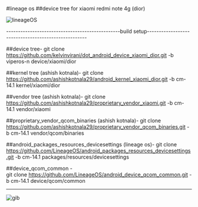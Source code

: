 #lineage os
##device tree for xiaomi redmi note 4g (dior)

![lineageOS](https://www1-lw.xda-cdn.com/files/2017/11/Lineage-OS-Feature-Image-Background-Colour.png)

------------------------------------------------build setup----------------------------------------------------

##device tree-
git clone https://github.com/kelvinvirani/dot_android_device_xiaomi_dior.git -b viperos-n device/xiaomi/dior


##kernel tree (ashish kotnala)-
git clone https://github.com/ashishkotnala29/android_kernel_xiaomi_dior.git -b cm-14.1 kernel/xiaomi/dior


##vendor tree (ashish kotnala)-
git clone https://github.com/ashishkotnala29/proprietary_vendor_xiaomi.git -b cm-14.1 vendor/xiaomi

##proprietary_vendor_qcom_binaries (ashish kotnala)-
git clone https://github.com/ashishkotnala29/proprietary_vendor_qcom_binaries.git -b cm-14.1 vendor/qcom/binaries


##android_packages_resources_devicesettings  (lineage os)-
git clone https://github.com/LineageOS/android_packages_resources_devicesettings.git -b cm-14.1 packages/resources/devicesettings


##device_qcom_common  -  
git clone https://github.com/LineageOS/android_device_qcom_common.git -b cm-14.1 device/qcom/common

-------------------------------------------------------------------------------------------------------------------
![gib](http://chrisawren.com/images/posts/github/front-end-conftocat.png)
